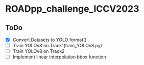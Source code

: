 # ROADpp_challenge_ICCV2023

## ToDo

- [x] Convert Datasets to YOLO format()
- [ ] Train YOLOv8 on Track1(train_YOLOv8.py)
- [ ] Train YOLOv8 on Track2
- [ ] Implement linear interpolation bbox function 